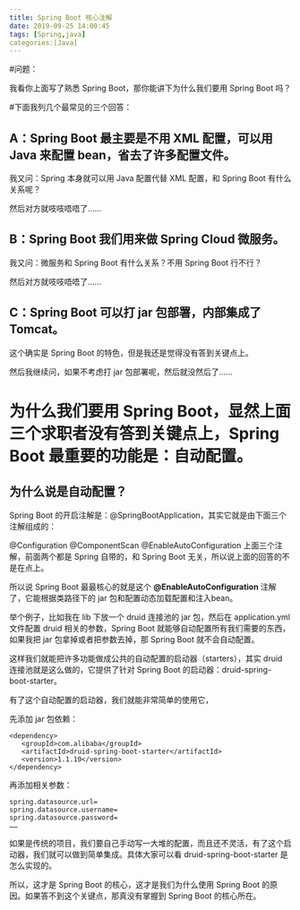 ```yaml
---
title: Spring Boot 核心注解
date: 2019-09-25 14:00:45
tags: [Spring,java]
categories:[Java]
---
```


#问题：

我看你上面写了熟悉 Spring Boot，那你能讲下为什么我们要用 Spring Boot 吗？

#下面我列几个最常见的三个回答：

## A：Spring Boot 最主要是不用 XML 配置，可以用 Java 来配置 bean，省去了许多配置文件。

我又问：Spring 本身就可以用 Java 配置代替 XML 配置，和 Spring Boot 有什么关系呢？

然后对方就吱吱唔唔了……

## B：Spring Boot 我们用来做 Spring Cloud 微服务。

我又问：微服务和 Spring Boot 有什么关系？不用 Spring Boot 行不行？

然后对方就吱吱唔唔了……

## C：Spring Boot 可以打 jar 包部署，内部集成了Tomcat。

这个确实是 Spring Boot 的特色，但是我还是觉得没有答到关键点上。

然后我继续问，如果不考虑打 jar 包部署呢，然后就没然后了……

# 为什么我们要用 Spring Boot，显然上面三个求职者没有答到关键点上，Spring Boot 最重要的功能是：自动配置。

## 为什么说是自动配置？

Spring Boot 的开启注解是：@SpringBootApplication，其实它就是由下面三个注解组成的：

@Configuration
@ComponentScan
@EnableAutoConfiguration
上面三个注解，前面两个都是 Spring 自带的，和 Spring Boot 无关，所以说上面的回答的不是在点上。

所以说 Spring Boot 最最核心的就是这个 **@EnableAutoConfiguration** 注解了，它能根据类路径下的 jar 包和配置动态加载配置和注入bean。

举个例子，比如我在 lib 下放一个 druid 连接池的 jar 包，然后在 application.yml 文件配置 druid 相关的参数，Spring Boot 就能够自动配置所有我们需要的东西，如果我把 jar 包拿掉或者把参数去掉，那 Spring Boot 就不会自动配置。

这样我们就能把许多功能做成公共的自动配置的启动器（starters），其实 druid 连接池就是这么做的，它提供了针对 Spring Boot 的启动器：druid-spring-boot-starter。

有了这个自动配置的启动器，我们就能非常简单的使用它，

先添加 jar 包依赖：

    <dependency>
       <groupId>com.alibaba</groupId>
       <artifactId>druid-spring-boot-starter</artifactId>
       <version>1.1.10</version>
    </dependency>    

再添加相关参数：

    spring.datasource.url= 
    spring.datasource.username=
    spring.datasource.password=
    ……
如果是传统的项目，我们要自己手动写一大堆的配置，而且还不灵活，有了这个启动器，我们就可以做到简单集成。具体大家可以看 druid-spring-boot-starter 是怎么实现的。

所以，这才是 Spring Boot 的核心，这才是我们为什么使用 Spring Boot 的原因。如果答不到这个关键点，那真没有掌握到 Spring Boot 的核心所在。
